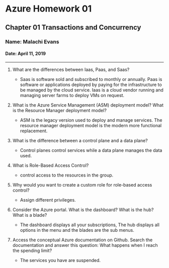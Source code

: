 # Azure Homework 01

## Chapter 01 Transactions and Concurrency

### Name: Malachi Evans

#### Date: April 11, 2019

-------------

1. What are the differences between Iaas, Paas, and Saas?
    + Saas is software sold and subscribed to monthly or annually. Paas is software or applications deployed by paying for the infrastructure to be managed by the cloud service. Iaas is a cloud vendor running and managing server farms to deploy VMs on request.

2. What is the Azure Service Management (ASM) deployment model? What is the Resource Manager deployment model?
    + ASM is the legacy version used to deploy and manage services. The resource manager deployment model is the modern more functional replacement. 

3. What is the difference between a control plane and a data plane?
    + Control planes control services while a data plane manages the data used.

4. What is Role-Based Access Control?
    + control access to the resources in the group. 

5. Why would you want to create a custom role for role-based access control?
    + Assign different privileges.  
    
6. Consider the Azure portal. What is the dashboard? What is the hub? What is a blade?
    + The dashboard displays all your subscriptions, The hub displays all options in the menu and the blades are the sub menus.

7. Access the conceptual Azure documentation on Github. Search the documentation and answer this question: What happens when I reach the spending limit?
    + The services you have are suspended.


